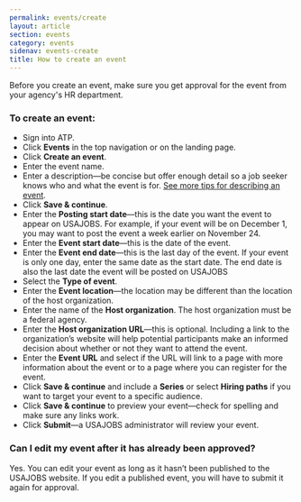 ```yaml
---
permalink: events/create
layout: article
section: events
category: events
sidenav: events-create
title: How to create an event
---
```


Before you create an event, make sure you get approval for the event from your agency's HR department. 

### To create an event:

* Sign into ATP.
* Click **Events** in the top navigation or on the landing page.
* Click **Create an event**.
* Enter the event name.
* Enter a description—be concise but offer enough detail so a job seeker knows who and what the event is for.  [See more tips for describing an event](index).
* Click **Save & continue**.
* Enter the **Posting start date**—this is the date you want the event to appear on USAJOBS.  For example, if your event will be on December 1, you may want to post the event a week earlier on November 24.
* Enter the **Event start date**—this is the date of the event.
* Enter the **Event end date**—this is the last day of the event.  If your event is only one day, enter the same date as the start date. The end date is also the last date the event will be posted on USAJOBS
* Select the **Type of event**.
* Enter the **Event location**—the location may be different than the location of the host organization.
* Enter the name of the **Host organization**. The host organization must be a federal agency.
* Enter the **Host organization URL**—this is optional. Including a link to the organization’s website will help potential participants make an informed decision about whether or not they want to attend the event.
* Enter the **Event URL** and select if the URL will link to a page with more information about the event or to a page where you can register for the event.
* Click **Save & continue** and include a **Series** or select **Hiring paths** if you want to target your event to a specific audience.
* Click **Save & continue** to preview your event—check for spelling and make sure any links work.
* Click **Submit**—a USAJOBS administrator will review your event.

### Can I edit my event after it has already been approved?

Yes. You can edit your event as long as it hasn’t been published to the USAJOBS website. If you edit a published event, you will have to submit it again for approval. 
